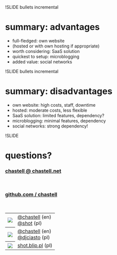 !SLIDE bullets incremental

# summary: advantages

* full-fledged: own website
* (hosted or with own hosting if appropriate)
* worth considering: SaaS solution
* quickest to setup: microblogging
* added value: social networks



!SLIDE bullets incremental

# summary: disadvantages

* own website: high costs, staff, downtime
* hosted: moderate costs, less flexible
* SaaS solution: limited features, dependency?
* microblogging: minimal features, dependency
* social networks: strong dependency!



!SLIDE

# questions?

### [chastell @ chastell.net](mailto:chastell@chastell.net)

<br />

### [github.com / chastell](http://github.com/chastell)

<br />

<table class='contact'>
  <tr><th><img src='/image/wrap-up/identica.png' /></th><td><a href='http://identi.ca/chastell'>@chastell</a> (en)<br /><a href='http://identi.ca/shot'>@shot</a> (pl)</td></tr>
  <tr><th><img src='/image/wrap-up/twitter.png' /></th><td><a href='http://twitter.com/chastell'>@chastell</a> (en)<br /><a href='http://twitter.com/djciasto'>@djciasto</a> (pl)</td></tr>
  <tr><th><img src='/image/wrap-up/blip.png' /></th><td><a href='http://shot.blip.pl/'>shot.blip.pl</a> (pl)</td></tr>
</table>
